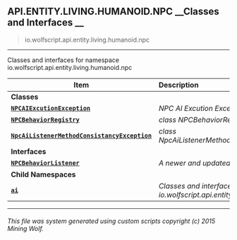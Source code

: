 ## API.ENTITY.LIVING.HUMANOID.NPC __Classes and Interfaces __

>io.wolfscript.api.entity.living.humanoid.npc

---

Classes and interfaces for namespace io.wolfscript.api.entity.living.humanoid.npc

Item | Description   
--- | :--- 
__Classes__|
__[`NPCAIExcutionException`](NPCAIExcutionException.md)__ | _NPC AI Excution Exception_ 
__[`NPCBehaviorRegistry`](NPCBehaviorRegistry.md)__ | _class NPCBehaviorRegistry_ 
__[`NpcAiListenerMethodConsistancyException`](NpcAiListenerMethodConsistancyException.md)__ | _class NpcAiListenerMethodConsistancyException_ 
__Interfaces__|
__[`NPCBehaviorListener`](NPCBehaviorListener.md)__ | _A newer and updated NPC Behavior listening_ 
__Child Namespaces__|
__[`ai`](ai/0.md)__ | _Classes and interfaces for namespace io.wolfscript.api.entity.living.humanoid.npc.ai_ 



---



###### This file was system generated using custom scripts copyright (c) 2015 Mining Wolf.
	

